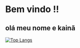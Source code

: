 # Bem vindo !!
## olá meu nome e kainã
[![Top Langs](https://github-readme-stats.vercel.app/api/top-langs/?username=kainanhenrique&layout=pie)](https://github.com/anuraghazra/github-readme-stats)

